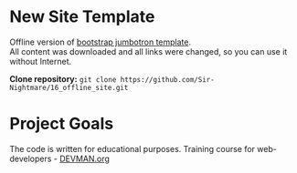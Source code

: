 # New Site Template

Offline version of [bootstrap jumbotron template](http://getbootstrap.com/examples/jumbotron/).  
All content was downloaded and all links were changed, so you can use it without Internet.

**Clone repository:** `git clone https://github.com/Sir-Nightmare/16_offline_site.git`

# Project Goals

The code is written for educational purposes. Training course for web-developers - [DEVMAN.org](https://devman.org)
